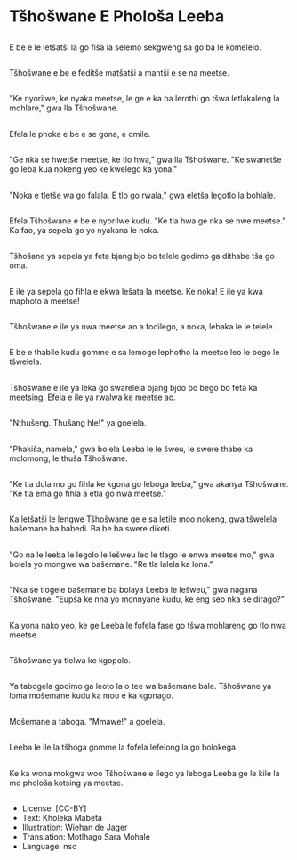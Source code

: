 # Tšhošwane E Phološa Leeba

##
E be e le letšatši la go fiša la selemo sekgweng sa go ba le komelelo.

##
Tšhošwane e be e feditše matšatši a mantši e se na meetse.

##
"Ke nyorilwe, ke nyaka meetse, le ge e ka ba lerothi go tšwa letlakaleng la mohlare," gwa lla Tšhošwane.

##
Efela le phoka e be e se gona, e omile.

##
"Ge nka se hwetše meetse, ke tlo hwa," gwa lla Tšhošwane. "Ke swanetše go leba kua nokeng yeo ke kwelego ka yona."

##
"Noka e tletše wa go falala. E tlo go rwala," gwa eletša legotlo la bohlale.

##
Efela Tšhošwane e be e nyorilwe kudu. "Ke tla hwa ge nka se nwe meetse." Ka fao, ya sepela go yo nyakana le noka.

##
Tšhošane ya sepela ya feta bjang bjo bo telele godimo ga dithabe tša go oma.

##
E ile ya sepela go fihla e ekwa lešata la meetse. Ke noka! E ile ya kwa maphoto a meetse!

##
Tšhošwane e ile ya nwa meetse ao a fodilego, a noka, lebaka le le telele.

##
E be e thabile kudu gomme e sa lemoge lephotho la meetse leo le bego le tšwelela.

##
Tšhošwane e ile ya leka go swarelela bjang bjoo bo bego bo feta ka meetsing. Efela e ile ya rwalwa ke meetse ao.

##
"Nthušeng. Thušang hle!" ya goelela.

##
"Phakiša, namela," gwa bolela Leeba le le šweu, le swere thabe ka molomong, le thuša Tšhošwane.

##
"Ke tla dula mo go fihla ke kgona go leboga leeba," gwa akanya Tšhošwane. "Ke tla ema go fihla a etla go nwa meetse."

##
Ka letšatši le lengwe Tšhošwane ge e sa letile moo nokeng, gwa tšwelela bašemane ba babedi. Ba be ba swere diketi.

##
"Go na le leeba le legolo le lešweu leo le tlago le enwa meetse mo," gwa bolela yo mongwe wa bašemane. "Re tla lalela ka lona."

##
"Nka se tlogele bašemane ba bolaya Leeba le lešweu," gwa nagana Tšhošwane. "Eupša ke nna yo monnyane kudu, ke eng seo nka se dirago?"

##
Ka yona nako yeo, ke ge Leeba le fofela fase go tšwa mohlareng go tlo nwa meetse.

##
Tšhošwane ya tlelwa ke kgopolo.

##
Ya tabogela godimo ga leoto la o tee wa bašemane bale. Tšhošwane ya loma mošemane kudu ka moo e ka kgonago.

##
Mošemane a taboga. "Mmawe!" a goelela.

##
Leeba le ile la tšhoga gomme la fofela lefelong la go bolokega.

##
Ke ka wona mokgwa woo Tšhošwane e ilego ya leboga Leeba ge le kile la mo phološa kotsing ya meetse.

##
* License: [CC-BY]
* Text: Kholeka Mabeta
* Illustration: Wiehan de Jager
* Translation: Motlhago Sara Mohale
* Language: nso
